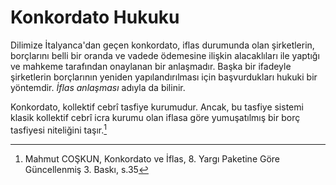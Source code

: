 # Konkordato Hukuku

Dilimize İtalyanca'dan geçen konkordato, iflas durumunda olan şirketlerin, borçlarını belli bir oranda ve vadede ödemesine ilişkin alacaklıları ile yaptığı ve mahkeme tarafından onaylanan bir anlaşmadır. Başka bir ifadeyle şirketlerin borçlarının yeniden yapılandırılması için başvurdukları hukuki bir yöntemdir. *İflas anlaşması* adıyla da bilinir.

Konkordato, kollektif cebrî tasfiye kurumudur. Ancak, bu tasfiye sistemi klasik kollektif cebrî icra kurumu olan iflasa göre yumuşatılmış bir borç tasfiyesi niteliğini taşır.[^1]







[^1]: Mahmut COŞKUN, Konkordato ve İflas, 8. Yargı Paketine Göre Güncellenmiş 3. Baskı, s.35
